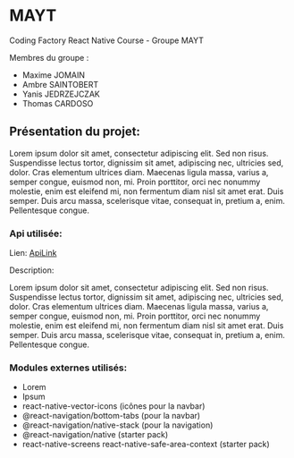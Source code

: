 # MAYT
Coding Factory React Native Course - Groupe MAYT

Membres du groupe :

- Maxime JOMAIN
- Ambre SAINTOBERT
- Yanis JEDRZEJCZAK 
- Thomas CARDOSO

## Présentation du projet: 

Lorem ipsum dolor sit amet, consectetur adipiscing elit. Sed non risus. Suspendisse lectus tortor, dignissim sit amet, adipiscing nec, ultricies sed, dolor. Cras elementum ultrices diam. Maecenas ligula massa, varius a, semper congue, euismod non, mi. Proin porttitor, orci nec nonummy molestie, enim est eleifend mi, non fermentum diam nisl sit amet erat. Duis semper. Duis arcu massa, scelerisque vitae, consequat in, pretium a, enim. Pellentesque congue. 

### Api utilisée:

Lien: [ApiLink](https://www.freetogame.com/api-doc )

Description: 

Lorem ipsum dolor sit amet, consectetur adipiscing elit. Sed non risus. Suspendisse lectus tortor, dignissim sit amet, adipiscing nec, ultricies sed, dolor. Cras elementum ultrices diam. Maecenas ligula massa, varius a, semper congue, euismod non, mi. Proin porttitor, orci nec nonummy molestie, enim est eleifend mi, non fermentum diam nisl sit amet erat. Duis semper. Duis arcu massa, scelerisque vitae, consequat in, pretium a, enim. Pellentesque congue. 

### Modules externes utilisés:

- Lorem
- Ipsum
- react-native-vector-icons (icônes pour la navbar)
- @react-navigation/bottom-tabs (pour la navbar)
- @react-navigation/native-stack (pour la navigation)
- @react-navigation/native (starter pack)
- react-native-screens react-native-safe-area-context (starter pack)

